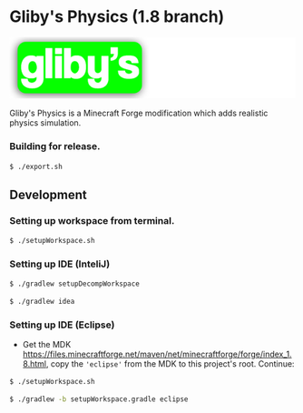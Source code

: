 Gliby's Physics (1.8 branch)
=============
<p align="center"> 
<img src="https://raw.githubusercontent.com/Gliby/physics/1.8/src/main/resources/logo.png" alt="Gliby's Physics">
</p>


Gliby's Physics is a Minecraft Forge modification which adds realistic physics simulation.

### Building for release.

```sh
$ ./export.sh
```
## Development
### Setting up workspace from terminal.
```sh
$ ./setupWorkspace.sh
```

### Setting up IDE (InteliJ)
```sh
$ ./gradlew setupDecompWorkspace
```
```sh
$ ./gradlew idea
```

### Setting up IDE (Eclipse)
* Get the MDK https://files.minecraftforge.net/maven/net/minecraftforge/forge/index_1.8.html, copy the ``'eclipse'`` from the MDK to this project's root. Continue:
```sh
$ ./setupWorkspace.sh
```
```sh
$ ./gradlew -b setupWorkspace.gradle eclipse
```